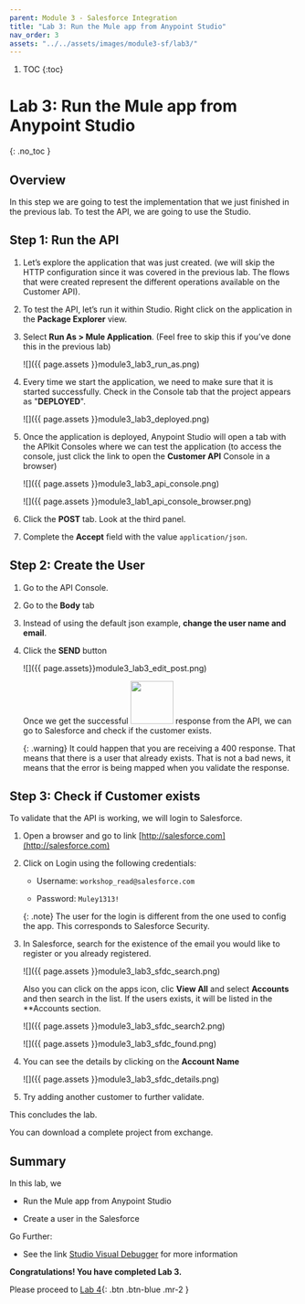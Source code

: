 ```yaml
---
parent: Module 3 - Salesforce Integration
title: "Lab 3: Run the Mule app from Anypoint Studio"
nav_order: 3
assets: "../../assets/images/module3-sf/lab3/"
---
```

1. TOC
{:toc}

# Lab 3: Run the Mule app from Anypoint Studio
{: .no_toc }

## Overview
In this step we are going to test the implementation that we just finished in the previous lab. To test the API, we are going to use the Studio.

## Step 1: Run the API

1. Let’s explore the application that was just created. (we will skip the HTTP configuration since it was covered in the previous lab. The flows that were created represent the different operations available on the Customer API).

2. To test the API, let’s run it within Studio. Right click on the application in the **Package Explorer** view.

3. Select **Run As​ > Mule Application​**. (Feel free to skip this if you’ve done this in the previous lab)

    ![]({{ page.assets }}module3_lab3_run_as.png)

4. Every time we start the application, we need to make sure that it is started successfully. Check in the Console tab that the project appears as "**DEPLOYED**".

    ![]({{ page.assets }}module3_lab3_deployed.png)

5. Once the application is deployed, Anypoint Studio will open a tab with the APIkit Consoles where we can test the application (to access the console, just click the link to open the **Customer API** Console in a browser)

    ![]({{ page.assets }}module3_lab3_api_console.png)

    ![]({{ page.assets }}module3_lab1_api_console_browser.png)

6. Click the **POST** tab. Look at the third panel.

7. Complete the **Accept** field with the value `application/json`.

## Step 2: Create the User

1. Go to the API Console.

2. Go to the **Body** tab

3. Instead of using the default json example, **change the user name and email**.

4. Click the **SEND** button

    ![]({{ page.assets}}module3_lab3_edit_post.png)

    Once we get the successful  <img src="{{ page.assets }}module3_lab3_POST_successful.png" width="75"> response from the API, we can go to Salesforce and check if the customer exists.

    {: .warning}
    It could happen that you are receiving a 400 response. That means that there is a user that already exists. That is not a bad news, it means that the error is being mapped when you validate the response.

## Step 3: Check if Customer exists

To validate that the API is working, we will login to Salesforce​.

1. Open a browser and go to link [http://salesforce.com](http://salesforce.com)

2. Click on Login​ using the following credentials:

    - Username​: `workshop_read@salesforce.com`

    - Password​: `Muley1313!`

    {: .note}
    The user for the login is different from the one used to config the app. This corresponds to Salesforce Security.

3. In Salesforce, search for the existence of the email you would like to register or you already registered​.

    ![]({{ page.assets }}module3_lab3_sfdc_search.png)

    Also you can click on the apps icon, clic **View All** and select **Accounts** and then search in the list. If the users exists, it will be listed in the **Accounts section.

    ![]({{ page.assets }}module3_lab3_sfdc_search2.png)

    ![]({{ page.assets }}module3_lab3_sfdc_found.png)

4. You can see the details by clicking on the **Account Name**

    ![]({{ page.assets }}module3_lab3_sfdc_details.png)

5. Try adding another customer to further validate.

This concludes the lab.

You can download a complete project from exchange.

## Summary
In this lab, we

- Run the Mule app from Anypoint Studio

- Create a user in the Salesforce

Go Further:

- See the link [Studio Visual Debugger](https://docs.mulesoft.com/studio/latest/visual-debugger-concept) for more information

**Congratulations! You have completed Lab 3.**

Please proceed to [Lab 4](./module-3-sf-lab-4){: .btn .btn-blue  .mr-2  }